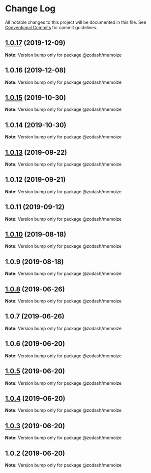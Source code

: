 # Change Log

All notable changes to this project will be documented in this file.
See [Conventional Commits](https://conventionalcommits.org) for commit guidelines.

## [1.0.17](https://github.com/zcorky/zodash/compare/@zodash/memoize@1.0.16...@zodash/memoize@1.0.17) (2019-12-09)

**Note:** Version bump only for package @zodash/memoize





## 1.0.16 (2019-12-08)

**Note:** Version bump only for package @zodash/memoize





## [1.0.15](https://github.com/zcorky/zodash/compare/@zodash/memoize@1.0.14...@zodash/memoize@1.0.15) (2019-10-30)

**Note:** Version bump only for package @zodash/memoize





## 1.0.14 (2019-10-30)

**Note:** Version bump only for package @zodash/memoize





## [1.0.13](https://github.com/zcorky/zodash/compare/@zodash/memoize@1.0.12...@zodash/memoize@1.0.13) (2019-09-22)

**Note:** Version bump only for package @zodash/memoize





## 1.0.12 (2019-09-21)

**Note:** Version bump only for package @zodash/memoize





## 1.0.11 (2019-09-12)

**Note:** Version bump only for package @zodash/memoize





## [1.0.10](https://github.com/zcorky/zodash/compare/@zodash/memoize@1.0.9...@zodash/memoize@1.0.10) (2019-08-18)

**Note:** Version bump only for package @zodash/memoize





## 1.0.9 (2019-08-18)

**Note:** Version bump only for package @zodash/memoize





## [1.0.8](https://github.com/zcorky/zodash/compare/@zodash/memoize@1.0.7...@zodash/memoize@1.0.8) (2019-06-26)

**Note:** Version bump only for package @zodash/memoize





## 1.0.7 (2019-06-26)

**Note:** Version bump only for package @zodash/memoize





## 1.0.6 (2019-06-20)

**Note:** Version bump only for package @zodash/memoize





## [1.0.5](https://github.com/zcorky/zodash/compare/@zodash/memoize@1.0.4...@zodash/memoize@1.0.5) (2019-06-20)

**Note:** Version bump only for package @zodash/memoize





## [1.0.4](https://github.com/zcorky/zodash/compare/@zodash/memoize@1.0.3...@zodash/memoize@1.0.4) (2019-06-20)

**Note:** Version bump only for package @zodash/memoize





## [1.0.3](https://github.com/zcorky/zodash/compare/@zodash/memoize@1.0.2...@zodash/memoize@1.0.3) (2019-06-20)

**Note:** Version bump only for package @zodash/memoize





## 1.0.2 (2019-06-20)

**Note:** Version bump only for package @zodash/memoize
